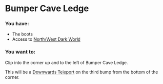 # Bumper Cave Ledge

### You have:

- The boots
- Access to [North/West Dark World](../regions/nw_dark_world.md)

### You want to:

Clip into the corner up and to the left of Bumper Cave Ledge.

This will be a [Downwards Teleport](../tech/downwards_teleport.md) on the third bump from the bottom of the corner.